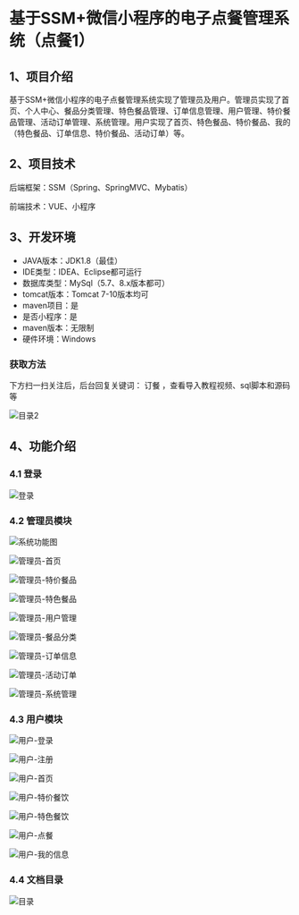 # 基于SSM+微信小程序的电子点餐管理系统（点餐1）



## 1、项目介绍

基于SSM+微信小程序的电子点餐管理系统实现了管理员及用户。管理员实现了首页、个人中心、餐品分类管理、特色餐品管理、订单信息管理、用户管理、特价餐品管理、活动订单管理、系统管理。用户实现了首页、特色餐品、特价餐品、我的（特色餐品、订单信息、特价餐品、活动订单）等。

## 2、项目技术

后端框架：SSM（Spring、SpringMVC、Mybatis）

前端技术：VUE、小程序

## 3、开发环境

- JAVA版本：JDK1.8（最佳）
- IDE类型：IDEA、Eclipse都可运行
- 数据库类型：MySql（5.7、8.x版本都可） 
- tomcat版本：Tomcat 7-10版本均可
- maven项目：是
- 是否小程序：是
- maven版本：无限制
- 硬件环境：Windows
###  获取方法

下方扫一扫关注后，后台回复关键词： 订餐 ，查看导入教程视频、sql脚本和源码等

![目录2](https://www.codemarket.fun/202407032155305.png)

## 4、功能介绍

### 4.1 登录

![登录](https://www.codemarket.fun/202407082003689.png)

### 4.2 管理员模块

![系统功能图](https://www.codemarket.fun/202407082005398.png)

![管理员-首页](https://www.codemarket.fun/202407082004897.png)

![管理员-特价餐品](https://www.codemarket.fun/202407082004902.png)

![管理员-特色餐品](https://www.codemarket.fun/202407082004939.png)

![管理员-用户管理](https://www.codemarket.fun/202407082004948.png)

![管理员-餐品分类](https://www.codemarket.fun/202407082004975.png)

![管理员-订单信息](https://www.codemarket.fun/202407082004435.png)

![管理员-活动订单](https://www.codemarket.fun/202407082004519.png)

![管理员-系统管理](https://www.codemarket.fun/202407082004953.png)

### 4.3 用户模块

![用户-登录](https://www.codemarket.fun/202407082004271.png)

![用户-注册](https://www.codemarket.fun/202407082004604.png)

![用户-首页](https://www.codemarket.fun/202407082004290.png)

![用户-特价餐饮](https://www.codemarket.fun/202407082004269.png)

![用户-特色餐饮](https://www.codemarket.fun/202407082004379.png)

![用户-点餐](https://www.codemarket.fun/202407082004259.png)

![用户-我的信息](https://www.codemarket.fun/202407082004346.png)

### 4.4 文档目录

![目录](https://www.codemarket.fun/202407082004485.png)

